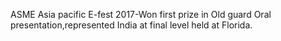---
---

ASME Asia pacific E-fest 2017-Won first prize in Old guard Oral presentation,represented India at final level held at Florida.
